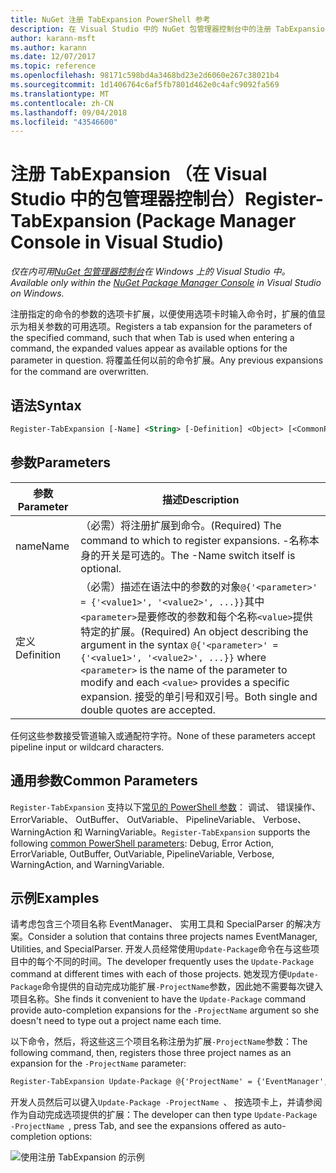 ```yaml
---
title: NuGet 注册 TabExpansion PowerShell 参考
description: 在 Visual Studio 中的 NuGet 包管理器控制台中的注册 TabExpansion PowerShell 命令参考。
author: karann-msft
ms.author: karann
ms.date: 12/07/2017
ms.topic: reference
ms.openlocfilehash: 98171c598bd4a3468bd23e2d6060e267c38021b4
ms.sourcegitcommit: 1d1406764c6af5fb7801d462e0c4afc9092fa569
ms.translationtype: MT
ms.contentlocale: zh-CN
ms.lasthandoff: 09/04/2018
ms.locfileid: "43546600"
---
```

# <a name="register-tabexpansion-package-manager-console-in-visual-studio"></a><span data-ttu-id="76b7f-103">注册 TabExpansion （在 Visual Studio 中的包管理器控制台）</span><span class="sxs-lookup"><span data-stu-id="76b7f-103">Register-TabExpansion (Package Manager Console in Visual Studio)</span></span>

<span data-ttu-id="76b7f-104">*仅在内可用[NuGet 包管理器控制台](package-manager-console.md)在 Windows 上的 Visual Studio 中。*</span><span class="sxs-lookup"><span data-stu-id="76b7f-104">*Available only within the [NuGet Package Manager Console](package-manager-console.md) in Visual Studio on Windows.*</span></span>

<span data-ttu-id="76b7f-105">注册指定的命令的参数的选项卡扩展，以便使用选项卡时输入命令时，扩展的值显示为相关参数的可用选项。</span><span class="sxs-lookup"><span data-stu-id="76b7f-105">Registers a tab expansion for the parameters of the specified command, such that when Tab is used when entering a command, the expanded values appear as available options for the parameter in question.</span></span> <span data-ttu-id="76b7f-106">将覆盖任何以前的命令扩展。</span><span class="sxs-lookup"><span data-stu-id="76b7f-106">Any previous expansions for the command are overwritten.</span></span>

## <a name="syntax"></a><span data-ttu-id="76b7f-107">语法</span><span class="sxs-lookup"><span data-stu-id="76b7f-107">Syntax</span></span>

```ps
Register-TabExpansion [-Name] <String> [-Definition] <Object> [<CommonParameters>]
```

## <a name="parameters"></a><span data-ttu-id="76b7f-108">参数</span><span class="sxs-lookup"><span data-stu-id="76b7f-108">Parameters</span></span>

| <span data-ttu-id="76b7f-109">参数</span><span class="sxs-lookup"><span data-stu-id="76b7f-109">Parameter</span></span> | <span data-ttu-id="76b7f-110">描述</span><span class="sxs-lookup"><span data-stu-id="76b7f-110">Description</span></span> |
| --- | --- |
| <span data-ttu-id="76b7f-111">name</span><span class="sxs-lookup"><span data-stu-id="76b7f-111">Name</span></span> | <span data-ttu-id="76b7f-112">（必需）将注册扩展到命令。</span><span class="sxs-lookup"><span data-stu-id="76b7f-112">(Required) The command to which to register expansions.</span></span> <span data-ttu-id="76b7f-113">-名称本身的开关是可选的。</span><span class="sxs-lookup"><span data-stu-id="76b7f-113">The -Name switch itself is optional.</span></span> |
| <span data-ttu-id="76b7f-114">定义</span><span class="sxs-lookup"><span data-stu-id="76b7f-114">Definition</span></span> | <span data-ttu-id="76b7f-115">（必需）描述在语法中的参数的对象`@{'<parameter>' = {'<value1>', '<value2>', ...}}`其中`<parameter>`是要修改的参数和每个名称`<value>`提供特定的扩展。</span><span class="sxs-lookup"><span data-stu-id="76b7f-115">(Required) An object describing the argument in the syntax `@{'<parameter>' = {'<value1>', '<value2>', ...}}` where `<parameter>` is the name of the parameter to modify and each `<value>` provides a specific expansion.</span></span> <span data-ttu-id="76b7f-116">接受的单引号和双引号。</span><span class="sxs-lookup"><span data-stu-id="76b7f-116">Both single and double quotes are accepted.</span></span> |

<span data-ttu-id="76b7f-117">任何这些参数接受管道输入或通配符字符。</span><span class="sxs-lookup"><span data-stu-id="76b7f-117">None of these parameters accept pipeline input or wildcard characters.</span></span>

## <a name="common-parameters"></a><span data-ttu-id="76b7f-118">通用参数</span><span class="sxs-lookup"><span data-stu-id="76b7f-118">Common Parameters</span></span>

<span data-ttu-id="76b7f-119">`Register-TabExpansion` 支持以下[常见的 PowerShell 参数](http://go.microsoft.com/fwlink/?LinkID=113216)： 调试、 错误操作、 ErrorVariable、 OutBuffer、 OutVariable、 PipelineVariable、 Verbose、 WarningAction 和 WarningVariable。</span><span class="sxs-lookup"><span data-stu-id="76b7f-119">`Register-TabExpansion` supports the following [common PowerShell parameters](http://go.microsoft.com/fwlink/?LinkID=113216): Debug, Error Action, ErrorVariable, OutBuffer, OutVariable, PipelineVariable, Verbose, WarningAction, and WarningVariable.</span></span>

## <a name="examples"></a><span data-ttu-id="76b7f-120">示例</span><span class="sxs-lookup"><span data-stu-id="76b7f-120">Examples</span></span>

<span data-ttu-id="76b7f-121">请考虑包含三个项目名称 EventManager、 实用工具和 SpecialParser 的解决方案。</span><span class="sxs-lookup"><span data-stu-id="76b7f-121">Consider a solution that contains three projects names EventManager, Utilities, and SpecialParser.</span></span> <span data-ttu-id="76b7f-122">开发人员经常使用`Update-Package`命令在与这些项目中的每个不同的时间。</span><span class="sxs-lookup"><span data-stu-id="76b7f-122">The developer frequently uses the `Update-Package` command at different times with each of those projects.</span></span> <span data-ttu-id="76b7f-123">她发现方便`Update-Package`命令提供的自动完成功能扩展`-ProjectName`参数，因此她不需要每次键入项目名称。</span><span class="sxs-lookup"><span data-stu-id="76b7f-123">She finds it convenient to have the `Update-Package` command provide auto-completion expansions for the `-ProjectName` argument so she doesn't need to type out a project name each time.</span></span> 

<span data-ttu-id="76b7f-124">以下命令，然后，将这些这三个项目名称注册为扩展`-ProjectName`参数：</span><span class="sxs-lookup"><span data-stu-id="76b7f-124">The following command, then, registers those three project names as an expansion for the `-ProjectName` parameter:</span></span>

```ps
Register-TabExpansion Update-Package @{'ProjectName' = {'EventManager', 'Utilities', 'SpecialParser'}}    
```

<span data-ttu-id="76b7f-125">开发人员然后可以键入`Update-Package -ProjectName `、 按选项卡上，并请参阅作为自动完成选项提供的扩展：</span><span class="sxs-lookup"><span data-stu-id="76b7f-125">The developer can then type `Update-Package -ProjectName `, press Tab, and see the expansions offered as auto-completion options:</span></span>

![使用注册 TabExpansion 的示例](media/Register-TabExpansion-Example.png)
